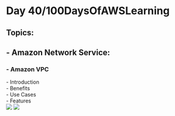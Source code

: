 <h1> Day 40/100DaysOfAWSLearning </h1>
<h2> Topics: </h2>

 <h2>  - Amazon Network Service: </h2>

<h3> - Amazon VPC </h3>
          - Introduction <br>
          - Benefits <br>
          - Use Cases <br>
          - Features <br>

<img src = "https://github.com/thetechgirlgita/100-days-of-aws-learning/blob/master/Images/Day40/40_1.jpg?raw=true">
<img src = "https://github.com/thetechgirlgita/100-days-of-aws-learning/blob/master/Images/Day40/40_2.jpg?raw=true">
